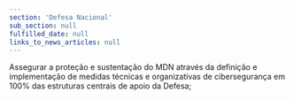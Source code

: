 ```yaml
---
section: 'Defesa Nacional'
sub_section: null
fulfilled_date: null
links_to_news_articles: null
---
```


Assegurar a proteção e sustentação do MDN através da definição e implementação de medidas técnicas e organizativas de cibersegurança em 100% das estruturas centrais de apoio da Defesa;